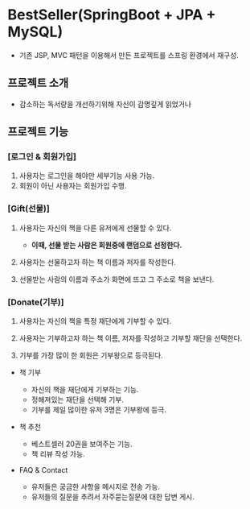 # BestSeller(SpringBoot + JPA + MySQL)
* 기존 JSP, MVC 패턴을 이용해서 만든 프로젝트를 스프링 환경에서 재구성.

## 프로젝트 소개
* 감소하는 독서량을 개선하기위해 자신이 감명깊게 읽었거나

## 프로젝트 기능
### [로그인 & 회원가입]
1. 사용자는 로그인을 해야만 세부기능 사용 가능.
2. 회원이 아닌 사용자는 회원가입 수행.

### [Gift(선물)]  
1. 사용자는 자신의 책을 다른 유저에게 선물할 수 있다.
   * **이때, 선물 받는 사람은 회원중에 랜덤으로 선정한다.**
    
2. 사용자는 선물하고자 하는 책 이름과 저자를 작성한다.

3. 선물받는 사람의 이름과 주소가 화면에 뜨고 그 주소로 책을 보낸다.
   
### [Donate(기부)]  
1. 사용자는 자신의 책을 특정 재단에게 기부할 수 있다.

2. 사용자는 기부하고자 하는 책 이름, 저자를 작성하고 기부할 재단을 선택한다.

3. 기부를 가장 많이 한 회원은 기부왕으로 등극된다.
* 책 기부
  * 자신의 책을 재단에게 기부하는 기능.
  * 정해져있는 재단을 선택해 기부.
  * 기부를 제일 많이한 유저 3명은 기부왕에 등극.
  
* 책 추천
  * 베스트셀러 20권을 보여주는 기능.
  * 책 리뷰 작성 가능.
  
* FAQ & Contact
  * 유저들은 궁금한 사항을 메시지로 전송 가능.
  * 유저들의 질문을 추려서 자주묻는질문에 대한 답변 게시.
  
## 

  

  


